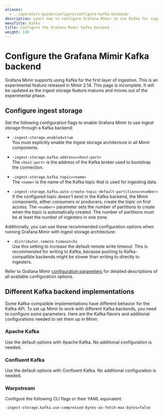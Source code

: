 ```yaml
---
aliases:
  - ../operators-guide/configure/configure-kafka-backend/
description: Learn how to configure Grafana Mimir to use Kafka for ingest storage.
menuTitle: Kafka
title: Configure the Grafana Mimir Kafka backend
weight: 130
---
```


# Configure the Grafana Mimir Kafka backend

Grafana Mimir supports using Kafka for the first layer of ingestion. This is an experimental feature released in Mimir 2.14.
This page is incomplete. It will be updated as the ingest storage feature matures and moves out of the experimental phase.

## Configure ingest storage

Set the following configuration flags to enable Grafana Mimir to use ingest storage through a Kafka backend:

- `-ingest-storage.enabled=true`<br />
  You must explicitly enable the ingest storage architecture in all Mimir components.

- `-ingest-storage.kafka.address=<host:port>`<br />
  The `<host:port>` is the address of the Kafka broker used to bootstrap the connection.

- `-ingest-storage.kafka.topic=<name>`<br />
  The `<name>` is the name of the Kafka topic that is used for ingesting data.
- `-ingest-storage.kafka.auto-create-topic-default-partitions=<number>`<br />
  If the configured topic doesn't exist in the Kafka backend, the Mimir components, either consumers or producers,
 create the topic on first access. The `<number>` parameter sets the number of partitions to create when the topic is automatically created. The number of partitions must be at least the number of ingesters in one zone.

Additionally, you can use these recommended configuration options when running Grafana Mimir with ingest storage architecture:

- `-distributor.remote-timeout=5s`<br />
  Use this setting to increase the default remote write timeout. This is recommended for writing to Kafka, because pushing
  to Kafka-compatible backends might be slower than writing to directly to ingesters.

Refer to Grafana Mimir [configuration parameters](https://grafana.com/docs/mimir/<MIMIR_VERSION>/configure/configuration-parameters/) for detailed descriptions of all available configuration options.

## Different Kafka backend implementations

Some Kafka-compatible implementations have different behavior for the Kafka API.
To set up Mimir to work with different Kafka backends, you need to configure some parameters.
Here are the Kafka flavors and additional configurations needed to set them up in Mimir.

### Apache Kafka

Use the default options with Apache Kafka. No additional configuration is needed.

### Confluent Kafka

Use the default options with Confluent Kafka. No additional configuration is needed.

### Warpstream

Configure the following CLI flags or their YAML equivalent.

```
-ingest-storage.kafka.use-compressed-bytes-as-fetch-max-bytes=false
```
